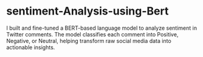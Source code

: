# sentiment-Analysis-using-Bert
I built and fine-tuned a BERT-based language model to analyze sentiment in Twitter comments.   The model classifies each comment into Positive, Negative, or Neutral, helping transform raw social media data into actionable insights.
